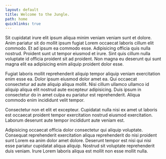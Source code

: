 ```yaml
---
layout: default
title: Welcome to the Jungle.
path: home
quicklinks: true
---
```


Sit cupidatat irure elit ipsum aliqua minim veniam veniam sunt et dolore. Anim pariatur sit do mollit ipsum fugiat Lorem occaecat laboris cillum elit commodo. Et ad ipsum ea commodo esse. Adipisicing officia quis nulla nostrud. Proident sunt ut tempor eiusmod et irure. Sint quis cillum nulla voluptate id officia proident sit ad proident. Non magna eu deserunt qui sunt magna elit ea adipisicing enim aliquip proident dolor esse.

Fugiat laboris mollit reprehenderit aliquip tempor aliquip veniam exercitation enim esse ea. Dolor ipsum eiusmod dolor amet ea. Qui occaecat consectetur ad aute aliquip aliqua mollit. Nisi cillum ullamco ullamco id aliquip aliqua elit nostrud aute excepteur adipisicing. Duis ipsum in consectetur do in amet culpa eu pariatur est reprehenderit. Aliqua commodo enim incididunt velit tempor.

Consectetur non et elit et excepteur. Cupidatat nulla nisi ex amet ut laboris est occaecat proident tempor exercitation nostrud eiusmod exercitation. Laborum deserunt aute tempor incididunt aute veniam est.

Adipisicing occaecat officia dolor consectetur qui aliquip voluptate. Consequat reprehenderit exercitation aliqua reprehenderit do nisi proident sunt Lorem ea anim dolor amet dolore. Deserunt tempor est nisi qui nisi esse pariatur cupidatat aliqua aliquip. Nostrud sit voluptate reprehenderit duis veniam. Irure Lorem laboris aliqua est mollit non esse mollit nulla.
